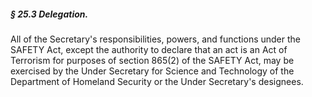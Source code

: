 ##### § 25.3 Delegation. #####

All of the Secretary's responsibilities, powers, and functions under the SAFETY Act, except the authority to declare that an act is an Act of Terrorism for purposes of section 865(2) of the SAFETY Act, may be exercised by the Under Secretary for Science and Technology of the Department of Homeland Security or the Under Secretary's designees.